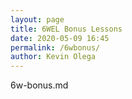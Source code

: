 ```yaml
--- 
layout: page
title: 6WEL Bonus Lessons
date: 2020-05-09 16:45
permalink: /6wbonus/
author: Kevin Olega 
--- 
```

6w-bonus.md